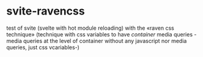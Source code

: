 # svite-ravencss
test of svite (svelte with hot module reloading) with the «raven css technique» (technique with css variables to have *container* media queries -media queries at the level of container without any javascript nor media queries, just css vcariables-)
